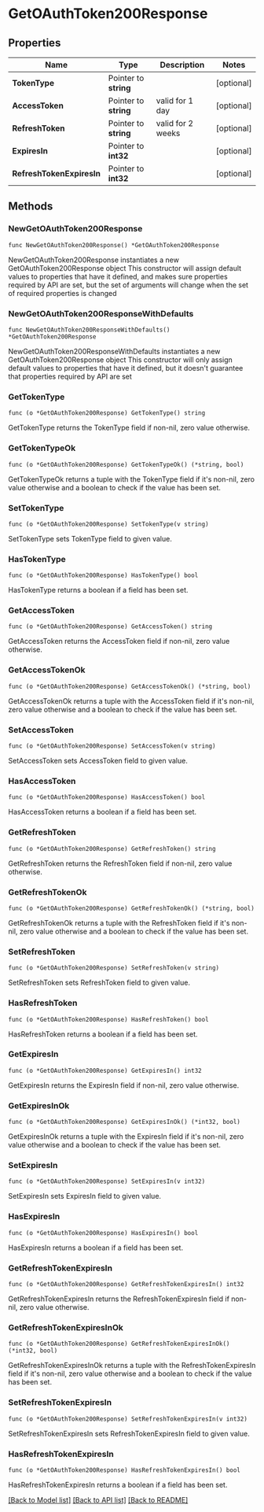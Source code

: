 # GetOAuthToken200Response

## Properties

Name | Type | Description | Notes
------------ | ------------- | ------------- | -------------
**TokenType** | Pointer to **string** |  | [optional] 
**AccessToken** | Pointer to **string** | valid for 1 day | [optional] 
**RefreshToken** | Pointer to **string** | valid for 2 weeks | [optional] 
**ExpiresIn** | Pointer to **int32** |  | [optional] 
**RefreshTokenExpiresIn** | Pointer to **int32** |  | [optional] 

## Methods

### NewGetOAuthToken200Response

`func NewGetOAuthToken200Response() *GetOAuthToken200Response`

NewGetOAuthToken200Response instantiates a new GetOAuthToken200Response object
This constructor will assign default values to properties that have it defined,
and makes sure properties required by API are set, but the set of arguments
will change when the set of required properties is changed

### NewGetOAuthToken200ResponseWithDefaults

`func NewGetOAuthToken200ResponseWithDefaults() *GetOAuthToken200Response`

NewGetOAuthToken200ResponseWithDefaults instantiates a new GetOAuthToken200Response object
This constructor will only assign default values to properties that have it defined,
but it doesn't guarantee that properties required by API are set

### GetTokenType

`func (o *GetOAuthToken200Response) GetTokenType() string`

GetTokenType returns the TokenType field if non-nil, zero value otherwise.

### GetTokenTypeOk

`func (o *GetOAuthToken200Response) GetTokenTypeOk() (*string, bool)`

GetTokenTypeOk returns a tuple with the TokenType field if it's non-nil, zero value otherwise
and a boolean to check if the value has been set.

### SetTokenType

`func (o *GetOAuthToken200Response) SetTokenType(v string)`

SetTokenType sets TokenType field to given value.

### HasTokenType

`func (o *GetOAuthToken200Response) HasTokenType() bool`

HasTokenType returns a boolean if a field has been set.

### GetAccessToken

`func (o *GetOAuthToken200Response) GetAccessToken() string`

GetAccessToken returns the AccessToken field if non-nil, zero value otherwise.

### GetAccessTokenOk

`func (o *GetOAuthToken200Response) GetAccessTokenOk() (*string, bool)`

GetAccessTokenOk returns a tuple with the AccessToken field if it's non-nil, zero value otherwise
and a boolean to check if the value has been set.

### SetAccessToken

`func (o *GetOAuthToken200Response) SetAccessToken(v string)`

SetAccessToken sets AccessToken field to given value.

### HasAccessToken

`func (o *GetOAuthToken200Response) HasAccessToken() bool`

HasAccessToken returns a boolean if a field has been set.

### GetRefreshToken

`func (o *GetOAuthToken200Response) GetRefreshToken() string`

GetRefreshToken returns the RefreshToken field if non-nil, zero value otherwise.

### GetRefreshTokenOk

`func (o *GetOAuthToken200Response) GetRefreshTokenOk() (*string, bool)`

GetRefreshTokenOk returns a tuple with the RefreshToken field if it's non-nil, zero value otherwise
and a boolean to check if the value has been set.

### SetRefreshToken

`func (o *GetOAuthToken200Response) SetRefreshToken(v string)`

SetRefreshToken sets RefreshToken field to given value.

### HasRefreshToken

`func (o *GetOAuthToken200Response) HasRefreshToken() bool`

HasRefreshToken returns a boolean if a field has been set.

### GetExpiresIn

`func (o *GetOAuthToken200Response) GetExpiresIn() int32`

GetExpiresIn returns the ExpiresIn field if non-nil, zero value otherwise.

### GetExpiresInOk

`func (o *GetOAuthToken200Response) GetExpiresInOk() (*int32, bool)`

GetExpiresInOk returns a tuple with the ExpiresIn field if it's non-nil, zero value otherwise
and a boolean to check if the value has been set.

### SetExpiresIn

`func (o *GetOAuthToken200Response) SetExpiresIn(v int32)`

SetExpiresIn sets ExpiresIn field to given value.

### HasExpiresIn

`func (o *GetOAuthToken200Response) HasExpiresIn() bool`

HasExpiresIn returns a boolean if a field has been set.

### GetRefreshTokenExpiresIn

`func (o *GetOAuthToken200Response) GetRefreshTokenExpiresIn() int32`

GetRefreshTokenExpiresIn returns the RefreshTokenExpiresIn field if non-nil, zero value otherwise.

### GetRefreshTokenExpiresInOk

`func (o *GetOAuthToken200Response) GetRefreshTokenExpiresInOk() (*int32, bool)`

GetRefreshTokenExpiresInOk returns a tuple with the RefreshTokenExpiresIn field if it's non-nil, zero value otherwise
and a boolean to check if the value has been set.

### SetRefreshTokenExpiresIn

`func (o *GetOAuthToken200Response) SetRefreshTokenExpiresIn(v int32)`

SetRefreshTokenExpiresIn sets RefreshTokenExpiresIn field to given value.

### HasRefreshTokenExpiresIn

`func (o *GetOAuthToken200Response) HasRefreshTokenExpiresIn() bool`

HasRefreshTokenExpiresIn returns a boolean if a field has been set.


[[Back to Model list]](../README.md#documentation-for-models) [[Back to API list]](../README.md#documentation-for-api-endpoints) [[Back to README]](../README.md)


